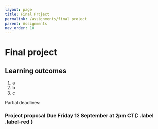 ```yaml
---
layout: page
title: Final Project
permalink: /assignments/final_project
parent: Assignments
nav_order: 10
---
```


# Final project  

## Learning outcomes  
1. a
2. b
3. c

Partial deadlines:  
### Project proposal **Due Friday 13 September at 2pm CT**{: .label .label-red }
